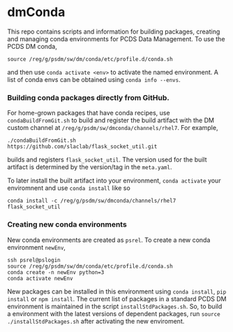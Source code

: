 # dmConda
This repo contains scripts and information for building packages, creating and managing conda environments for PCDS Data Management.
To use the PCDS DM conda, 
```
source /reg/g/psdm/sw/dm/conda/etc/profile.d/conda.sh
```
and then use `conda activate <env>` to activate the named environment.
A list of conda envs can be obtained using `conda info --envs`.


### Building conda packages directly from GitHub.
For home-grown packages that have conda recipes, use `condaBuildFromGit.sh` to
build and register the build artifact with the DM custom channel at `/reg/g/psdm/sw/dmconda/channels/rhel7`.
For example, 
```
./condaBuildFromGit.sh https://github.com/slaclab/flask_socket_util.git
```
builds and registers `flask_socket_util`. The version used for the built artifact is determined by the version/tag in the `meta.yaml`.

To later install the built artifact into your environment, `conda activate` your enviromnent and use `conda install` like so
```
conda install -c /reg/g/psdm/sw/dmconda/channels/rhel7 flask_socket_util
```
 
### Creating new conda environments
New conda environments are created as `psrel`. To create a new conda environment `newEnv`, 
```
ssh psrel@pslogin
source /reg/g/psdm/sw/dm/conda/etc/profile.d/conda.sh
conda create -n newEnv python=3 
conda activate newEnv
```
New packages can be installed in this environment using `conda install`, `pip install` or `npm install`.
The current list of packages in a standard PCDS DM environment is maintained in the script `installStdPackages.sh`.
So, to build a environment with the latest versions of dependent packages, run `source ./installStdPackages.sh` after activating the new enviroment.







